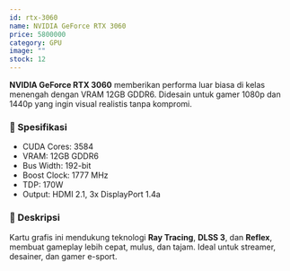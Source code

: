 ```yaml
---
id: rtx-3060
name: NVIDIA GeForce RTX 3060
price: 5800000
category: GPU
image: ""
stock: 12
---
```


**NVIDIA GeForce RTX 3060** memberikan performa luar biasa di kelas menengah dengan VRAM 12GB GDDR6. Didesain untuk gamer 1080p dan 1440p yang ingin visual realistis tanpa kompromi.

### 🔧 Spesifikasi

- CUDA Cores: 3584
- VRAM: 12GB GDDR6
- Bus Width: 192-bit
- Boost Clock: 1777 MHz
- TDP: 170W
- Output: HDMI 2.1, 3x DisplayPort 1.4a

### 📝 Deskripsi

Kartu grafis ini mendukung teknologi **Ray Tracing**, **DLSS 3**, dan **Reflex**, membuat gameplay lebih cepat, mulus, dan tajam. Ideal untuk streamer, desainer, dan gamer e-sport.
